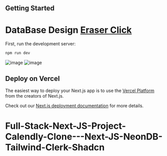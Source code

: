 
## Getting Started
# DataBase Design [Eraser Click](https://app.eraser.io/workspace/mudeea6KgMUmHMVuyFqS)

First, run the development server:

```bash
npm run dev
```


![image](https://github.com/user-attachments/assets/cd84618b-4a2b-4a50-bd92-022e51a4bbc3)
![image](https://github.com/user-attachments/assets/b343c648-41a4-410c-baec-bba0cc988067)


## Deploy on Vercel

The easiest way to deploy your Next.js app is to use the [Vercel Platform](https://vercel.com/new?utm_medium=default-template&filter=next.js&utm_source=create-next-app&utm_campaign=create-next-app-readme) from the creators of Next.js.

Check out our [Next.js deployment documentation](https://nextjs.org/docs/deployment) for more details.
# Full-Stack-Next-JS-Project-Calendly-Clone---Next-JS-NeonDB-Tailwind-Clerk-Shadcn

